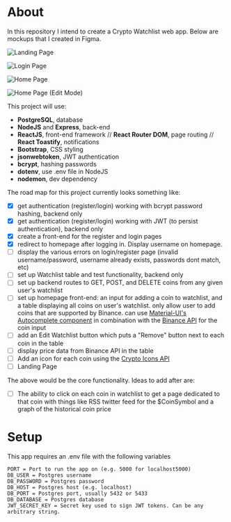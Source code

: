 # About

In this repository I intend to create a Crypto Watchlist web app. Below are mockups that I created in Figma.

![Landing Page](https://user-images.githubusercontent.com/52224377/110902002-cb416f80-82ca-11eb-9972-480ee2dee246.png)

![Login Page](https://user-images.githubusercontent.com/52224377/110894623-cde99800-82bd-11eb-8b3a-b02c25cd0d12.png)

![Home Page](https://user-images.githubusercontent.com/52224377/110894627-d0e48880-82bd-11eb-89dc-50163993afb5.png)

![Home Page (Edit Mode)](https://user-images.githubusercontent.com/52224377/110894630-d17d1f00-82bd-11eb-9461-dd31596bb012.png)

This project will use:

- **PostgreSQL**, database
- **NodeJS** and **Express**, back-end
- **ReactJS**, front-end framework // **React Router DOM**, page routing // **React Toastify**, notifications
- **Bootstrap**, CSS styling
- **jsonwebtoken**, JWT authentication
- **bcrypt**, hashing passwords
- **dotenv**, use .env file in NodeJS
- **nodemon**, dev dependency

The road map for this project currently looks something like:

- [x] get authentication (register/login) working with bcrypt password hashing, backend only
- [x] get authentication (register/login) working with JWT (to persist authentication), backend only
- [x] create a front-end for the register and login pages
- [x] redirect to homepage after logging in. Display username on homepage.
- [ ] display the various errors on login/register page (invalid username/password, username already exists, passwords dont match, etc)
- [ ] set up Watchlist table and test functionality, backend only
- [ ] set up backend routes to GET, POST, and DELETE coins from any given user's watchlist
- [ ] set up homepage front-end: an input for adding a coin to watchlist, and a table displaying all coins on user's watchlist. only allow user to add coins that are supported by Binance. can use [Material-UI's Autocomplete component](https://material-ui.com/components/autocomplete/) in combination with the [Binance API](https://github.com/binance/binance-spot-api-docs/blob/master/rest-api.md) for the coin input
- [ ] add an Edit Watchlist button which puts a "Remove" button next to each coin in the table
- [ ] display price data from Binance API in the table
- [ ] Add an icon for each coin using the [Crypto Icons API](https://cryptoicons.org/)
- [ ] Landing Page

The above would be the core functionality. Ideas to add after are:

- [ ] The ability to click on each coin in watchlist to get a page dedicated to that coin with things like RSS twitter feed for the $CoinSymbol and a graph of the historical coin price

# Setup

This app requires an .env file with the following variables

```
PORT = Port to run the app on (e.g. 5000 for localhost5000)
DB_USER = Postgres username
DB_PASSWORD = Postgres password
DB_HOST = Postgres host (e.g. localhost)
DB_PORT = Postgres port, usually 5432 or 5433
DB_DATABASE = Postgres database
JWT_SECRET_KEY = Secret key used to sign JWT tokens. Can be any arbitrary string.
```
